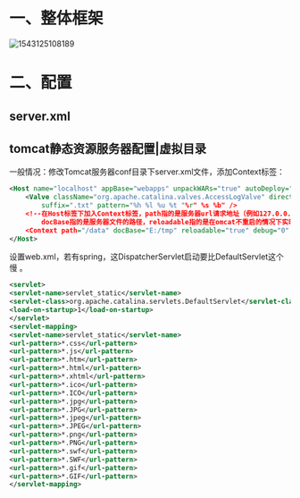 # 一、整体框架

![1543125108189](C:\Users\lqd\AppData\Roaming\Typora\typora-user-images\1543125108189.png)

# 二、配置

## server.xml

## tomcat静态资源服务器配置|虚拟目录

一般情况：修改Tomcat服务器conf目录下server.xml文件，添加Context标签：

``` xml
<Host name="localhost" appBase="webapps" unpackWARs="true" autoDeploy="true">  
    <Valve className="org.apache.catalina.valves.AccessLogValve" directory="logs" prefix="localhost_access_log."   
        suffix=".txt" pattern="%h %l %u %t "%r" %s %b" />  
    <!--在Host标签下加入Context标签，path指的是服务器url请求地址（例如127.0.0.1/data），  
        docBase指的是服务器文件的路径，reloadable指的是在omcat不重启的情况下实时同步本地目录-->          
    <Context path="/data" docBase="E:/tmp" reloadable="true" debug="0" crossContext="true"/>  
</Host>  
```

设置web.xml，若有spring，这DispatcherServlet启动要比DefaultServlet这个慢 。

``` xml
<servlet>
<servlet-name>servlet_static</servlet-name>
<servlet-class>org.apache.catalina.servlets.DefaultServlet</servlet-class>
<load-on-startup>1</load-on-startup>
</servlet>
<servlet-mapping>
<servlet-name>servlet_static</servlet-name>
<url-pattern>*.css</url-pattern>
<url-pattern>*.js</url-pattern>
<url-pattern>*.htm</url-pattern>
<url-pattern>*.html</url-pattern>
<url-pattern>*.xhtml</url-pattern>
<url-pattern>*.ico</url-pattern>
<url-pattern>*.ICO</url-pattern>
<url-pattern>*.jpg</url-pattern>
<url-pattern>*.JPG</url-pattern>
<url-pattern>*.jpeg</url-pattern>
<url-pattern>*.JPEG</url-pattern>
<url-pattern>*.png</url-pattern>
<url-pattern>*.PNG</url-pattern>
<url-pattern>*.swf</url-pattern>
<url-pattern>*.SWF</url-pattern>
<url-pattern>*.gif</url-pattern>
<url-pattern>*.GIF</url-pattern>
</servlet-mapping>
```

